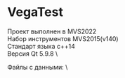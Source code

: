 # VegaTest
Проект выполнен в MVS2022 \
Набор инструментов MVS2015(v140) \
Стандарт языка c++14 \
Версия Qt 5.9.8 \

Файлы с данными: \
